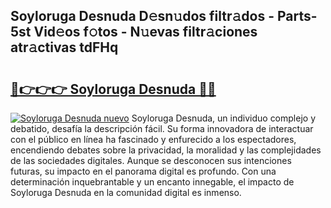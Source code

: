 ## Soyloruga Desnuda D𝚎sn𝚞dos filtr𝚊dos - Parts-5st Vid𝚎os f𝚘tos - N𝚞evas filtr𝚊ciones atr𝚊ctivas tdFHq

# <h2><a href="http://mbde8z.tromn.icu/?c=Soyloruga+Desnuda">🔗👉👉👉 Soyloruga Desnuda 🔗🔗</a></h2>

[![Soyloruga Desnuda nuevo](https://i.imgur.com/pEAQMta.gif)](http://mbde8z.tromn.icu/?c=Soyloruga+Desnuda)
Soyloruga Desnuda, un individuo complejo y debatido, desafía la descripción fácil. Su forma innovadora de interactuar con el público en línea ha fascinado y enfurecido a los espectadores, encendiendo debates sobre la privacidad, la moralidad y las complejidades de las sociedades digitales. Aunque se desconocen sus intenciones futuras, su impacto en el panorama digital es profundo. Con una determinación inquebrantable y un encanto innegable, el impacto de Soyloruga Desnuda en la comunidad digital es inmenso.
